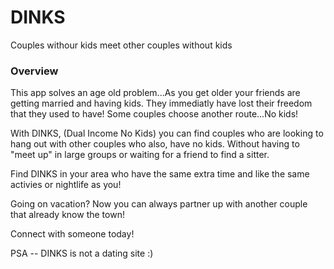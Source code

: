 # DINKS
Couples withour kids meet other couples without kids

### Overview

This app solves an age old problem...As you get older your friends are getting married and having kids. They immediatly have lost their freedom that they used to have! Some couples choose another route...No kids!

With DINKS, (Dual Income No Kids) you can find couples who are looking to hang out with other couples who also, have no kids. Without having to "meet up" in large groups or waiting for a friend to find a sitter.

Find DINKS in your area who have the same extra time and like the same activies or nightlife as you!

Going on vacation? Now you can always partner up with another couple that already know the town!

Connect with someone today!


PSA -- DINKS is not a dating site :)
